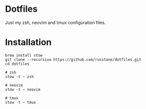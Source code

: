 # Dotfiles
Just my zsh, neovim and tmux configuration files.

# Installation
```
brew install stow
git clone --recursive https://github.com/russtone/dotfiles.git
cd dotfiles

# zsh
stow -t ~ zsh

# neovim
stow -t ~ neovim

# tmux 
stow -t ~ tmux
```


